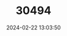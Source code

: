 ---
title: "30494"
category: "Homalanthus polyandrus"
draft: false
date: 2024-02-22 13:03:50
languages:
  English: ["Kermadec Poplar"]
---